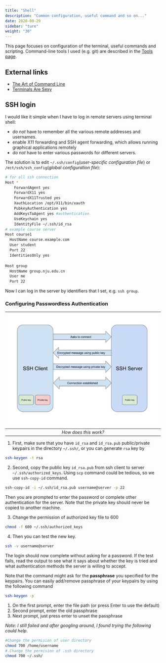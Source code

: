 ```yaml
---
title: "Shell"
description: "Common configuration, useful command and so on..."
date: 2020-09-29
sidebar: "ture"
weight: "30"
---
```


This page focuses on configuration of the terminal, useful commands and scripting.
Command-line tools I used (e.g. git) are described in the [Tools page](../tools/).


## External links

- [The Art of Command Line](https://github.com/jlevy/the-art-of-command-line)
- [Terminals Are Sexy](https://terminalsare.sexy/)

## SSH login 

I would like it simple when I have to log in remote servers using terminal shell:

- *do not* have to remember all the various remote addresses and usernames.
- enable X11 forwarding and SSH agent forwarding, which allows running graphical applications remotely
- *do not* have to enter various passwords for different servers.

The solution is to edit `~/.ssh/config`(*user-specific configuration file*) or `/ect/ssh/ssh_config`(*global configuration file*):

```sh
# for all ssh connection
Host *
    ForwardAgent yes
    ForwardX11 yes
    ForwardX11Trusted yes
    XauthLocation /opt/X11/bin/xauth 
    PubkeyAuthentication yes
    AddKeysToAgent yes #authentication
    UseKeychain yes
    IdentityFile ~/.ssh/id_rsa
# example course server
Host course1
  HostName course.example.com
  User student
  Port 22
  IdentitiesOnly yes

Host group
  HostName group.nju.edu.cn
  User me
  Port 22
```
Now I can log in the server by identifiers that I set, e.g. `ssh group`.

### Configuring Passwordless Authentication

|![How does this work?](/images/ssh_login.png "SSH Authentication")|
|:--:| 
| *How does this work?* |

1. First, make sure that you have `id_rsa` and `id_rsa.pub` public/private keypairs in the directory `~/.ssh/`, or you can generate `rsa` key by 
```sh
ssh-keygen -t rsa
```
2. Second, copy the public key `id_rsa.pub` from ssh client to server `~/.ssh/authorized_keys`. Using `scp` command could be tedious, so we use `ssh-copy-id` command.
```sh
ssh-copy-id -i ~/.ssh/id_rsa.pub username@server -p 22
```
Then you are prompted to enter the password or complete other authentication for the server. Note that the private key should never be copied to another machine.

3. Change the permission of authorized key file to 600
```sh
chmod -f 600 ~/.ssh/authorized_keys
```
4. Then you can test the new key.
```sh
ssh -v username@server
```
The login should now complete without asking for a password. If the test fails, read the output to see what it says about whether the key is tried and what authentication methods the server is willing to accept.

Note that the command might ask for the **passphrase** you specified for the keypairs. You can easily add/remove passphrase of your keypairs by using the following command

```sh
ssh-keygen -p
```

1. On the first prompt, enter the file path (or press Enter to use the default)
2. Second prompt, enter the old passphrase
3. Next prompt, just press enter to unset the passphrase

*Note: I still failed and after googling around, I found trying the following could help.*

```sh
#Change the permision of user directory
chmod 700 /home/username
#.Change the permision of .ssh directory
chmod 700 ~/.ssh/
```
